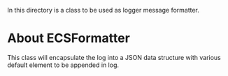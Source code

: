 In this directory is a class to be used as logger message formatter.

# About ECSFormatter

This class will encapsulate the log into a JSON data structure with various default element to be appended in log.